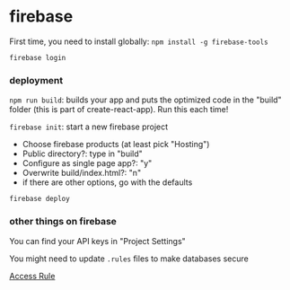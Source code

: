 # firebase

First time, you need to install globally:
`npm install -g firebase-tools`

`firebase login`

### deployment

`npm run build`: builds your app and puts the optimized code in the "build" folder (this is part of create-react-app). Run this each time!

`firebase init`: start a new firebase project
- Choose firebase products (at least pick "Hosting")
- Public directory?: type in "build"
- Configure as single page app?: "y"
- Overwrite build/index.html?: "n"
- if there are other options, go with the defaults

`firebase deploy`

### other things on firebase

You can find your API keys in "Project Settings"

You might need to update `.rules` files to make databases secure

[Access Rule](https://firebase.google.com/docs/firestore/solutions/role-based-access)